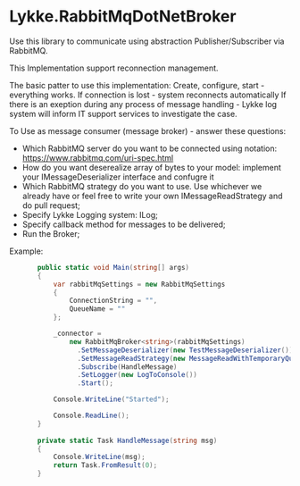 # Lykke.RabbitMqDotNetBroker

Use this library to communicate using abstraction Publisher/Subscriber via RabbitMQ.

This Implementation support reconnection management. 

The basic patter to use this implementation:
Create, configure, start - everything works. 
If connection is lost - system reconnects automatically
If there is an exeption during any process of message handling - Lykke log system will inform IT support services to investigate the case.


To Use as message consumer (message broker) - answer these questions:

 - Which RabbitMQ server do you want to be connected using notation: https://www.rabbitmq.com/uri-spec.html 
 - How do you want deserealize array of bytes to your model: implement your IMessageDeserializer<TModel> interface and confugre it
 - Which RabbitMQ strategy do you want to use. Use whichever we already have or feel free to write your own IMessageReadStrategy and do pull request;
 - Specify Lykke Logging system: ILog;
 - Specify callback method for messages to be delivered;
 - Run the Broker;
 
 Example:
 ```csharp
        public static void Main(string[] args)
        {
            var rabbitMqSettings = new RabbitMqSettings
            {
                ConnectionString = "",
                QueueName = ""
            };

            _connector = 
                new RabbitMqBroker<string>(rabbitMqSettings)
                  .SetMessageDeserializer(new TestMessageDeserializer())
                  .SetMessageReadStrategy(new MessageReadWithTemporaryQueueStrategy())
                  .Subscribe(HandleMessage)
                  .SetLogger(new LogToConsole())
                  .Start();

            Console.WriteLine("Started");

            Console.ReadLine();
        }
        
        private static Task HandleMessage(string msg)
        {
            Console.WriteLine(msg);
            return Task.FromResult(0);
        }
```
